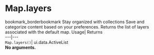  
#  Map.layers 
bookmark_borderbookmark Stay organized with collections  Save and categorize content based on your preferences. 
Returns the list of layers associated with the default map. 
Usage| Returns  
---|---  
`Map.layers()`| ui.data.ActiveList  
**No arguments.**
